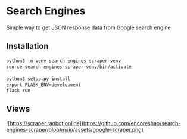 # Search Engines

Simple way to get JSON response data from Google search engine

## Installation

```
python3 -m venv search-engines-scraper-venv
source search-engines-scraper-venv/bin/activate

python3 setup.py install
export FLASK_ENV=development
flask run
```

## Views

![https://scraper.ranbot.online](https://github.com/encoreshao/search-engines-scraper/blob/main/assets/google-scraper.png)
